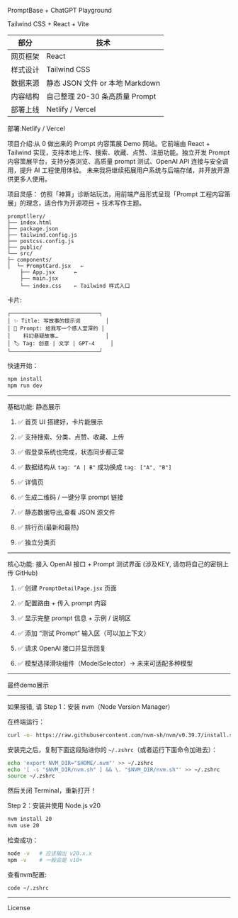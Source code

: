 PromptBase + ChatGPT Playground

Tailwind CSS + React + Vite

| 部分   | 技术                        |
| ---- | ------------------------- |
| 网页框架 | React                     |
| 样式设计 | Tailwind CSS              |
| 数据来源 | 静态 JSON 文件 or 本地 Markdown |
| 内容结构 | 自己整理 20-30 条高质量 Prompt    |
| 部署上线 | Netlify / Vercel          |

部署:Netlify / Vercel

项目介绍:从 0 做出来的 Prompt 内容策展 Demo 网站。它前端由 React + Tailwind 实现，支持本地上传、搜索、收藏、点赞、注册功能。独立开发 Prompt 内容策展平台，支持分类浏览、高质量 prompt 测试、OpenAI API 连接与安全调用，提升 AI 工程使用体验。
未来我将继续拓展用户系统与后端存储，并开放开源供更多人使用。

项目灵感： 仿照「神算」诊断站玩法，用前端产品形式呈现「Prompt 工程内容策展」的理念，适合作为开源项目 + 技术写作主题。


```
promptllery/
├── index.html
├── package.json
├── tailwind.config.js
├── postcss.config.js
├── public/
└── src/
├─ components/
│  └─ PromptCard.jsx   ← 
    ├── App.jsx      ← 
    ├── main.jsx
    └── index.css    ← Tailwind 样式入口
```

卡片:
```
┌────────────────────────────┐
│ ✨ Title: 写故事的提示词        │
│ 📄 Prompt: 给我写一个感人至深的 │
│    科幻悬疑故事…               │
│ 🏷️ Tag: 创意 | 文学 | GPT-4     │
└────────────────────────────┘
```
快速开始：

```bash
npm install
npm run dev
````


---
基础功能: 静态展示

1. ✅ 首页 UI 搭建好，卡片能展示
    
2. ✅ 支持搜索、分类、点赞、收藏、上传
    
3. ✅ 假登录系统也完成，状态同步都正常
    
4. ✅ 数据结构从 `tag: "A | B"` 成功换成 `tag: ["A", "B"]`
    
5. ✅ 详情页

6. ✅ 生成二维码 / 一键分享 prompt 链接

7. ✅ 静态数据导出,查看 JSON 源文件

8. ✅ 排行页(最新和最热)

9. ✅ 独立分类页


---
  

核心功能: 接入 OpenAI 接口 + Prompt 测试界面 (涉及KEY, 请勿将自己的密钥上传 GitHub)


1. ✅ 创建 `PromptDetailPage.jsx` 页面
    
2. ✅ 配置路由 + 传入 prompt 内容
    
3. ✅ 显示完整 prompt 信息 + 示例 / 说明区
    
4. ✅ 添加 “测试 Prompt” 输入区（可以加上下文）
    
5. ✅ 请求 OpenAI 接口并显示回复
    
6. ✅ 模型选择滑块组件（ModelSelector）-> 未来可适配多种模型

---
最终demo展示

---
如果报错, 请
Step 1：安装 nvm（Node Version Manager）

在终端运行：

```bash
curl -o- https://raw.githubusercontent.com/nvm-sh/nvm/v0.39.7/install.sh | bash
```

安装完之后，复制下面这段贴进你的 `~/.zshrc`（或者运行下面命令加进去）：

```bash
echo 'export NVM_DIR="$HOME/.nvm"' >> ~/.zshrc
echo '[ -s "$NVM_DIR/nvm.sh" ] && \. "$NVM_DIR/nvm.sh"' >> ~/.zshrc
source ~/.zshrc
```

然后关闭 Terminal，重新打开！



 Step 2：安装并使用 Node.js v20

```bash
nvm install 20
nvm use 20
```

检查成功：

```bash
node -v   # 应该输出 v20.x.x
npm -v    # 一般会是 v10+
```

查看nvm配置:
```
code ~/.zshrc
```
---

License
